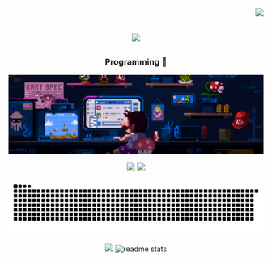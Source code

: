 
<img align="right" src="https://visitor-badge.laobi.icu/badge?page_id=Farhanadeata/count.svg" />

<h1 align="center">
    <img src="https://readme-typing-svg.herokuapp.com/?font=Righteous&size=35&center=true&vCenter=true&width=500&height=70&duration=4000&lines=Hi+There!+👋;+I'm+Farhanadeata!;" />
</h1>

<h3 align="center">Programming 🤖 </h3>

<div align="center">
  
![Banner](https://github.com/farhanadeata/farhanadeata/blob/main/139580686-887df369-edb8-4bc8-b607-4fbf6d7e4866.gif)
<div align="center">
    <img src="https://skillicons.dev/icons?i=react,bootstrap,html,css,vscode,github,figma,tailwind,git,php" />
    <img src="https://skillicons.dev/icons?i=nodejs,python,javascript,arch,cpp,ubuntu,linux,java,nextjs,mysql,flask" /><br>
</div>

![snake gif](https://github.com/farhanadeata/farhanadeata/blob/output/github-snake-dark.svg)


<div align=center>
  <img width=295 src="https://github-readme-stats.vercel.app/api/top-langs?username=farhanadeata&layout=compact&theme=dracula" />
  <img width=390 src="https://github-readme-stats-salesp07.vercel.app/api?username=farhanadeata&count_private=true&show_icons=true&theme=dracula&rank_icon=github&border_radius=10" alt="readme stats" />

</div>




